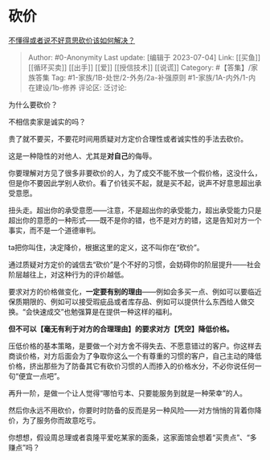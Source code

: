 # 砍价
[不懂得或者说不好意思砍价该如何解决？](https://www.zhihu.com/question/457999875/answer/1873307195)

> Author: #0-Anonymity
> Last update: [编辑于 2023-07-04]
> Link: [[买鱼]] [[循环买卖]] [[出手]] [[爱]] [[授信技术]] [[说谎]]
> Category: #【答集】/家族答集
> Tag: #1-家族/1B-处世/2-外务/2a-补强原则 #1-家族/1A-内外/1-内在建设/1b-修养
> 评论区:
> 泛讨论:

为什么要砍价？

不相信卖家是诚实的吗？

贵了就不要买，不要花时间用质疑对方定价合理性或者诚实性的手法去砍价。

这是一种隐性的对他人、尤其是**对自己**的侮辱。

你要理解对方见了很多非要砍价的人，为了成交不能不放一个假价格，这没什么，但是你不要因此学别人砍价。看了价钱买不起，就是买不起，说声不好意思超出承受意愿。

扭头走。超出你的承受意愿——注意，不是超出你的承受能力，超出承受能力只是超出你的意愿的一种形式——既不是你的错，也不是对方的错，这是告知对方一个事实，而不是一个道德审判。

ta把你叫住，决定降价，根据这里的定义，这不叫你在“砍价”。

通过质疑对方定价的诚信去“砍价”是个不好的习惯，会妨碍你的阶层提升——社会阶层越往上，对这种行为的评价越低。

要求对方的价格做变化，**一定要有别的理由**——例如会多买一点、例如可以要临近保质期限的、例如可以接受瑕疵品或者库存品、例如可以提供什么东西给人做交换。“会快速成交”也勉强算是在提供一种这样的福利。

**但不可以【毫无有利于对方的合理理由】的要求对方【凭空】降低价格。**

压低价格的基本策略，是要做一个对方舍不得失去、不愿意错过的客户。你这样去商谈价格，对方后面会为了争取你这么一个有尊重的习惯的客户，自己主动的降低价格，挤出那些为了防备其它有砍价习惯的人而掺入的价格水分，不必你说任何一句“便宜一点吧”。

再升一阶，是做一个让人觉得“哪怕亏本、只要能服务到就是一种荣幸”的人。

然后你永远不用砍价，你要时时防备的反而是另一种风险——对方悄悄的背着你降价，为了服务你而故意吃亏。

你想想，假设周总理或者袁隆平爱吃某家的面条，这家面馆会想着“买贵点”、“多赚点”吗？